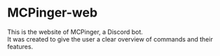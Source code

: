 # MCPinger-web

This is the website of MCPinger, a Discord bot.  
It was created to give the user a clear overview of commands and their features.
